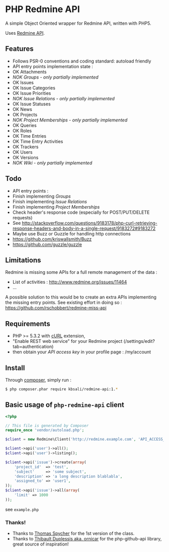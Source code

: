 # PHP Redmine API

A simple Object Oriented wrapper for Redmine API, written with PHP5.

Uses [Redmine API](http://www.redmine.org/projects/redmine/wiki/Rest_api/).

## Features

* Follows PSR-0 conventions and coding standard: autoload friendly
* API entry points implementation state :
 * OK Attachments
 * *NOK Groups - only partially implemented*
 * OK Issues
 * OK Issue Categories
 * OK Issue Priorities
 * *NOK Issue Relations - only partially implemented*
 * OK Issue Statuses
 * OK News
 * OK Projects
 * *NOK Project Memberships - only partially implemented*
 * OK Queries
 * OK Roles
 * OK Time Entries
 * OK Time Entry Activities
 * OK Trackers
 * OK Users
 * OK Versions
 * *NOK Wiki - only partially implemented*

## Todo

* API entry points :
 * Finish implementing *Groups*
 * Finish implementing *Issue Relations*
 * Finish implementing *Project Memberships*
* Check header's response code (especially for POST/PUT/DELETE requests)
 * See http://stackoverflow.com/questions/9183178/php-curl-retrieving-response-headers-and-body-in-a-single-request/9183272#9183272
* Maybe use Buzz or Guzzle for handling http connections
 * https://github.com/kriswallsmith/Buzz
 * https://github.com/guzzle/guzzle

## Limitations

Redmine is missing some APIs for a full remote management of the data :
* List of activities : http://www.redmine.org/issues/11464
* ...

A possible solution to this would be to create an extra APIs implementing the missing entry points. See existing effort in doing so : https://github.com/rschobbert/redmine-miss-api

## Requirements

* PHP >= 5.3.2 with [cURL](http://php.net/manual/en/book.curl.php) extension,
* "Enable REST web service" for your Redmine project (/settings/edit?tab=authentication)
 * then obtain your *API access key* in your profile page : /my/account

## Install

Through [composer](http://getcomposer.org/download/), simply run :

```bash
$ php composer.phar require kbsali/redmine-api:1.*
```

## Basic usage of `php-redmine-api` client

```php
<?php

// This file is generated by Composer
require_once 'vendor/autoload.php';

$client = new Redmine\Client('http://redmine.example.com', 'API_ACCESS_KEY');

$client->api('user')->all();
$client->api('user')->listing();

$client->api('issue')->create(array(
    'project_id'  => 'test',
    'subject'     => 'some subject',
    'description' => 'a long description blablabla',
    'assigned_to' => 'user1',
));
$client->api('issue')->all(array(
    'limit' => 1000
));
```

see `example.php`

### Thanks!

- Thanks to [Thomas Spycher](http://tspycher.com/2011/03/using-the-redmine-api-with-php/) for the 1st version of the class.
- Thanks to [Thibault Duplessis aka. ornicar](https://github.com/ornicar) for the php-github-api library, great source of inspiration!
